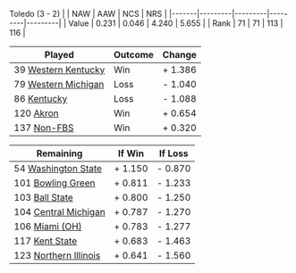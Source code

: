 Toledo (3 - 2)
|       |   NAW   |   AAW   |   NCS   |   NRS   |
|-------|---------|---------|---------|---------|
| Value |   0.231 |   0.046 |   4.240 |   5.655 |
| Rank  |      71 |      71 |     113 |     116 |

| Played                    | Outcome    |  Change  |
|---------------------------|------------|----------|
|  39 [Western Kentucky      ](WesternKentucky)| Win        | +  1.386 |
|  79 [Western Michigan      ](WesternMichigan)| Loss       | -  1.040 |
|  86 [Kentucky              ](Kentucky)| Loss       | -  1.088 |
| 120 [Akron                 ](Akron)| Win        | +  0.654 |
| 137 [Non-FBS               ](NonFBS)| Win        | +  0.320 |

| Remaining                 |  If Win  |  If Loss |
|---------------------------|----------|----------|
|  54 [Washington State      ](WashingtonState)| +  1.150 | -  0.870 |
| 101 [Bowling Green         ](BowlingGreen)| +  0.811 | -  1.233 |
| 103 [Ball State            ](BallState)| +  0.800 | -  1.250 |
| 104 [Central Michigan      ](CentralMichigan)| +  0.787 | -  1.270 |
| 106 [Miami (OH)            ](MiamiOH)| +  0.783 | -  1.277 |
| 117 [Kent State            ](KentState)| +  0.683 | -  1.463 |
| 123 [Northern Illinois     ](NorthernIllinois)| +  0.641 | -  1.560 |


